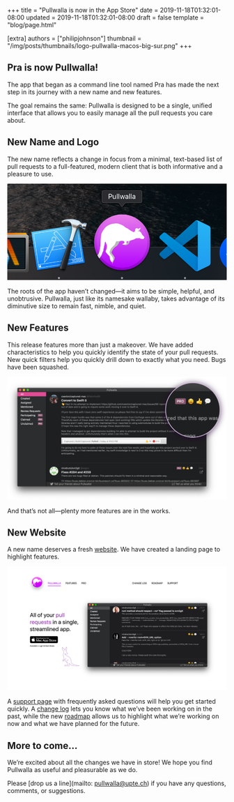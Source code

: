 +++
title = "Pullwalla is now in the App Store"
date = 2019-11-18T01:32:01-08:00
updated = 2019-11-18T01:32:01-08:00
draft = false
template = "blog/page.html"

[extra]
authors = ["philipjohnson"]
thumbnail = "/img/posts/thumbnails/logo-pullwalla-macos-big-sur.png"
+++

## Pra is now Pullwalla!

The app that began as a command line tool named Pra has made the next step in its journey with a new name and new features.

The goal remains the same: Pullwalla is designed to be a single, unified interface that allows you to easily manage all the pull requests you care about.

## New Name and Logo

The new name reflects a change in focus from a minimal, text-based list of pull requests to a full-featured, modern client that is both informative and a pleasure to use.

![Pullwalla - Screenshot of the Pullwalla icon in the macOS dock](dock.png)

The roots of the app haven’t changed—it aims to be simple, helpful, and unobtrusive. Pullwalla, just like its namesake wallaby, takes advantage of its diminutive size to remain fast, nimble, and quiet.

## New Features

This release features more than just a makeover. We have added characteristics to help you quickly identify the state of your pull requests. New quick filters help you quickly drill down to exactly what you need. Bugs have been squashed.

![Pullwalla - Screenshot of the app highlighting pull request characteristics](characteristics.png)

And that’s not all—plenty more features are in the works.

## New Website

A new name deserves a fresh [website](https://pullwalla.com/?utm_source=uptech&utm_medium=blog-post&utm_campaign=uptech-blog-pullwalla-launch). We have created a landing page to highlight features.

![Screenshot of pullwalla.com landing page](website.png)

 A [support page](https://pullwalla.com/support/?utm_source=uptech&utm_medium=blog-post&utm_campaign=uptech-blog-pullwalla-launch) with frequently asked questions will help you get started quickly. A [change log](https://pullwalla.com/changelog/?utm_source=uptech&utm_medium=blog-post&utm_campaign=uptech-blog-pullwalla-launch) lets you know what we’ve been working on in the past, while the new [roadmap](https://pullwalla.com/roadmap/?utm_source=uptech&utm_medium=blog-post&utm_campaign=uptech-blog-pullwalla-launch) allows us to highlight what we’re working on now and what we have planned for the future.

## More to come...

We’re excited about all the changes we have in store! We hope you find Pullwalla as useful and pleasurable as we do.

Please [drop us a line](mailto: pullwalla@upte.ch) if you have any questions, comments, or suggestions.


